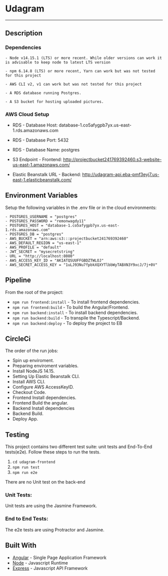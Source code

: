 # Udagram

---

## Description

### Dependencies

```
- Node v14.15.1 (LTS) or more recent. While older versions can work it is advisable to keep node to latest LTS version

- npm 6.14.8 (LTS) or more recent, Yarn can work but was not tested for this project

- AWS CLI v2, v1 can work but was not tested for this project

- A RDS database running Postgres.

- A S3 bucket for hosting uploaded pictures.

```

### AWS Cloud Setup

- RDS - Database Host: database-1.co5afygpb7yx.us-east-1.rds.amazonaws.com
- RDS - Database Port: 5432
- RDS - Database Name: postgres

- S3 Endpoint - Frontend: http://projectbucket241769392460.s3-website-us-east-1.amazonaws.com/

- Elastic Beanstalk URL - Backend: http://udagram-api.eba-pmf3eyj7.us-east-1.elasticbeanstalk.com/

## Environment Variables

Setup the following variables in the .env file or in the cloud environments:
```
- POSTGRES_USERNAME = "postgres"
- POSTGRES_PASSWORD = "remonwagdy11"
- POSTGRES_HOST = "database-1.co5afygpb7yx.us-east-1.rds.amazonaws.com"
- POSTGRES_DB = "postgres"
- AWS_BUCKET = "arn:aws:s3:::projectbucket241769392460"
- AWS_DEFAULT_REGION = "us-east-1"
- AWS_PROFILE = "default"
- JWT_SECRET = "mysecretstring"
- URL = "http://localhost:8080"
- AWS_ACCESS_KEY_ID = "AKIATQSUUFFGBDZTWLOJ"
- AWS_SECRET_ACCESS_KEY = "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"

```

## Pipeline

From the root of the project:
- `npm run frontend:install`    - To install frontend dependencies.
- `npm run frontend:build`      - To build the Angular/Frontend.
- `npm run backend:install`     - To install backend dependencies.
- `npm run backend:build`       - To transpile the Typescript/Backend.
- `npm run backend:deploy`      - To deploy the project to EB 
## CircleCi

The order of the run jobs:

- Spin up enviroment.
- Preparing enviroment variables.
- Install NodeJS 14.15.
- Setting Up Elastic Beanstalk CLI.
- Install AWS CLI.
- Configure AWS AccessKeyID.
- Checkout Code.
- Frontend Install dependencies.
- Frontend Build the angular.
- Backend Install dependencies
- Backend Build.
- Deploy App.

## Testing

This project contains two different test suite: unit tests and End-To-End tests(e2e). Follow these steps to run the tests.

1. `cd udagram-frontend`
2. `npm run test`
3. `npm run e2e`

There are no Unit test on the back-end

### Unit Tests:

Unit tests are using the Jasmine Framework.

### End to End Tests:

The e2e tests are using Protractor and Jasmine.

## Built With

- [Angular](https://angular.io/) - Single Page Application Framework
- [Node](https://nodejs.org) - Javascript Runtime
- [Express](https://expressjs.com/) - Javascript API Framework